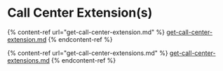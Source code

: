 # Call Center Extension(s)

{% content-ref url="get-call-center-extension.md" %}
[get-call-center-extension.md](get-call-center-extension.md)
{% endcontent-ref %}

{% content-ref url="get-call-center-extensions.md" %}
[get-call-center-extensions.md](get-call-center-extensions.md)
{% endcontent-ref %}
